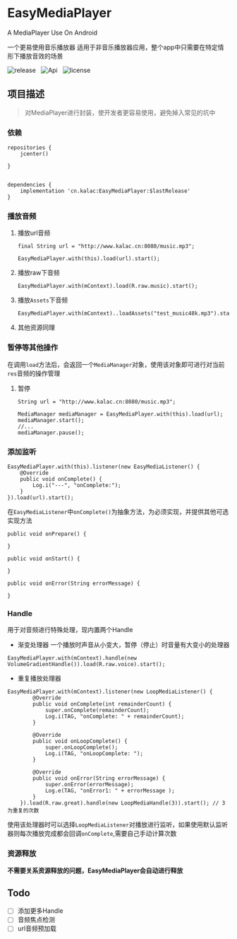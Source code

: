 # EasyMediaPlayer
A MediaPlayer Use On  Android

一个更易使用音乐播放器
适用于非音乐播放器应用，整个app中只需要在特定情形下播放音效的场景

![release](https://img.shields.io/github/v/release/kalac2232/EasyMediaPlayer)
&nbsp;
![Api](https://img.shields.io/badge/API-17%2B-brightgreen.svg)
&nbsp;
![license](https://img.shields.io/github/license/kalac2232/EasyMediaPlayer)

## 项目描述
> 对MediaPlayer进行封装，使开发者更容易使用，避免掉入常见的坑中

### 依赖


```
repositories {
    jcenter()

}


dependencies {
    implementation 'cn.kalac:EasyMediaPlayer:$lastRelease'
}

```
### 播放音频
1. 播放url音频
    ```
    final String url = "http://www.kalac.cn:8080/music.mp3";

    EasyMediaPlayer.with(this).load(url).start();
    ```
2. 播放raw下音频

    ```
    EasyMediaPlayer.with(mContext).load(R.raw.music).start();
    ```
3. 播放`Assets`下音频

    ```
    EasyMediaPlayer.with(mContext)..loadAssets("test_music48k.mp3").start();
    ```
4. 其他资源同理
### 暂停等其他操作
在调用`load`方法后，会返回一个`MediaManager`对象，使用该对象即可进行对当前`res`音频的操作管理
1. 暂停
    ```
    String url = "http://www.kalac.cn:8080/music.mp3";

    MediaManager mediaManager = EasyMediaPlayer.with(this).load(url);
    mediaManager.start();
    //... 
    mediaManager.pause();
    ```
### 添加监听
```
EasyMediaPlayer.with(this).listener(new EasyMediaListener() {
    @Override
    public void onComplete() {
        Log.i("---", "onComplete:");
    }
}).load(url).start();
```
在`EasyMediaListener`中`onComplete()`为抽象方法，为必须实现，并提供其他可选实现方法
```
public void onPrepare() {

}

public void onStart() {

}

public void onError(String errorMessage) {

}
```

### Handle
用于对音频进行特殊处理，现内置两个Handle
- 渐变处理器
一个播放时声音从小变大，暂停（停止）时音量有大变小的处理器

```
EasyMediaPlayer.with(mContext).handle(new VolumeGradientHandle()).load(R.raw.voice).start();
```
- 重复播放处理器

```
EasyMediaPlayer.with(mContext).listener(new LoopMediaListener() {
        @Override
        public void onComplete(int remainderCount) {
            super.onComplete(remainderCount);
            Log.i(TAG, "onComplete: " + remainderCount);
        }

        @Override
        public void onLoopComplete() {
            super.onLoopComplete();
            Log.i(TAG, "onLoopComplete: ");
        }

        @Override
        public void onError(String errorMessage) {
            super.onError(errorMessage);
            Log.e(TAG, "onError1: " + errorMessage );
        }
    }).load(R.raw.great).handle(new LoopMediaHandle(3)).start(); // 3为重复的次数
```

使用该处理器时可以选择`LoopMediaListener`对播放进行监听，如果使用默认监听器则每次播放完成都会回调`onComplete`,需要自己手动计算次数

### 资源释放
**不需要关系资源释放的问题，EasyMediaPlayer会自动进行释放**
## Todo
- [ ] 添加更多Handle
- [ ] 音频焦点检测
- [ ] url音频预加载